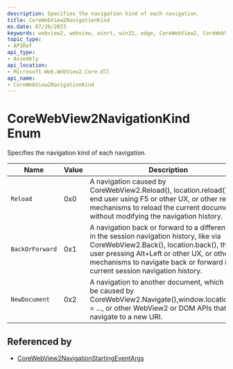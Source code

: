 ```yaml
---
description: Specifies the navigation kind of each navigation.
title: CoreWebView2NavigationKind
ms.date: 07/26/2023
keywords: webview2, webview, winrt, win32, edge, CoreWebView2, CoreWebView2Controller, browser control, edge html, CoreWebView2NavigationKind
topic_type:
- APIRef
api_type:
- Assembly
api_location:
- Microsoft.Web.WebView2.Core.dll
api_name:
- CoreWebView2NavigationKind
---
```


# CoreWebView2NavigationKind Enum

Specifies the navigation kind of each navigation.

| Name |  Value | Description |
|--|--|--|
|`Reload` | 0x0  |  A navigation caused by CoreWebView2.Reload(), location.reload(), the end user using F5 or other UX, or other reload mechanisms to reload the current document without modifying the navigation history.|
|`BackOrForward` | 0x1  |  A navigation back or forward to a different entry in the session navigation history, like via CoreWebView2.Back(), location.back(), the end user pressing Alt+Left or other UX, or other mechanisms to navigate back or forward in the current session navigation history.|
|`NewDocument` | 0x2  |  A navigation to another document, which can be caused by CoreWebView2.Navigate(),window.location.href = ..., or other WebView2 or DOM APIs that navigate to a new URI.|


## Referenced by

- [CoreWebView2NavigationStartingEventArgs](corewebview2navigationstartingeventargs.md)
